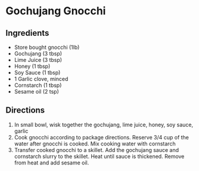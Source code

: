 # Gochujang Gnocchi

## Ingredients

* Store bought gnocchi (1lb)
* Gochujang (3 tbsp)
* Lime Juice (3 tbsp)
* Honey (1 tbsp)
* Soy Sauce (1 tbsp)
* 1 Garlic clove, minced
* Cornstarch (1 tbsp)
* Sesame oil (2 tsp)

## Directions

1. In small bowl, wisk together the gochujang, lime juice, honey, soy sauce, garlic
2. Cook gnocchi according to package directions. Reserve 3/4 cup of the water after gnocchi is cooked. Mix cooking water with cornstarch
3. Transfer cooked gnocchi to a skillet. Add the gochujang sauce and cornstarch slurry to the skillet. Heat until sauce is thickened. Remove from heat and add sesame oil.
